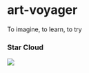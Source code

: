 # art-voyager
To imagine, to learn, to try


### Star Cloud

![](http://ww1.sinaimg.cn/large/0067fiZ7ly1g1rlpk691vg30m40msx6t.gif)

